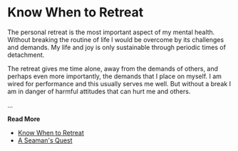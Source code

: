 # Know When to Retreat

The personal retreat is the most important aspect of my mental health.  Without
breaking the routine of life I would be overcome by its challenges and demands. 
My life and joy is only sustainable through periodic times of detachment.

The retreat gives me time alone, away from the demands of others, and perhaps
even more importantly, the demands that I place on myself.  I am wired for
performance and this usually serves me well.  But without a break I am in danger
of harmful attitudes that can hurt me and others.


...

**Read More**

* [Know When to Retreat](https://seamansguide.com/book/quest/Retreat.md)
* [A Seaman's Quest](https://seamansguide.com/book/quest)

